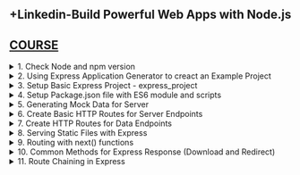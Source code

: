 ## +Linkedin-Build Powerful Web Apps with Node.js

## [COURSE](https://www.linkedin.com/learning/express-essentials-build-powerful-web-apps-with-node-js)

<details>
<summary>1. Check Node and npm version </summary>

# Check Node and npm version

```x
node -v
npm -v
```

<img width="1397" alt="image" src="https://github.com/user-attachments/assets/fd768588-8a3e-4251-b35c-42a9963b381e">


# #END</details>

<details>
<summary>2. Using Express Application Generator to creact an Example Project </summary>

# Using Express Application Generator to creact an Example Project

## [https://expressjs.com/en/starter/generator.html](https://expressjs.com/en/starter/generator.html)

![image](https://github.com/user-attachments/assets/2e952a6c-be2a-4ce6-b136-e4b362e2c02a)

## Create Project Folder

```x
mkdir example_project
cd example_project
```

## Create Express App with Application Generator

```x
npx express-generator --git --view=hbs example_app
```

```x
npm install express-generator
express --git --view=hbs example_app
```

## Install dependencies

```x
cd example_app
npm install
```

## On MacOS or Linux, run the app with this command

```x
DEBUG=example_app:* npm start
```

## Create Script to Run App

### src-AI-Software/my_projects/01_Build_Powerful_Web_Apps_with_Node/example_project/example_app/package.json:

```json
{
  "name": "example-app",
  "version": "0.0.0",
  "private": true,
  "scripts": {
    "start": "node ./bin/www",
    "dev": "DEBUG=example_app:* npm start"
  },
  "dependencies": {
    "cookie-parser": "^1.4.4",
    "debug": "^2.6.9",
    "express": "^4.16.1",
    "hbs": "^4.0.4",
    "http-errors": "^1.6.3",
    "morgan": "^1.9.1"
  }
}
```

## Run App

```x
npm run dev
```

### src-AI-Software/my_projects/01_Build_Powerful_Web_Apps_with_Node/example_project/example_app/app.js:

```js
var createError = require('http-errors');
var express = require('express');
var path = require('path');
var cookieParser = require('cookie-parser');
var logger = require('morgan');

var indexRouter = require('./routes/index');
var usersRouter = require('./routes/users');

var app = express();

// view engine setup
app.set('views', path.join(__dirname, 'views'));
app.set('view engine', 'hbs');

app.use(logger('dev'));
app.use(express.json());
app.use(express.urlencoded({ extended: false }));
app.use(cookieParser());
app.use(express.static(path.join(__dirname, 'public')));

app.use('/', indexRouter);
app.use('/users', usersRouter);

// catch 404 and forward to error handler
app.use(function(req, res, next) {
  next(createError(404));
});

// error handler
app.use(function(err, req, res, next) {
  // set locals, only providing error in development
  res.locals.message = err.message;
  res.locals.error = req.app.get('env') === 'development' ? err : {};

  // render the error page
  res.status(err.status || 500);
  res.render('error');
});

module.exports = app;

```

### src-AI-Software/my_projects/01_Build_Powerful_Web_Apps_with_Node/example_project/example_app/routes/index.js:

```js
var express = require("express");
var router = express.Router();

/* GET home page. */
router.get("/", function (req, res, next) {
  res.render("index", { title: "Express" });
});

module.exports = router;

```

### src-AI-Software/my_projects/01_Build_Powerful_Web_Apps_with_Node/example_project/example_app/views/index.hbs:

```hbs
<h1>{{title}}</h1>
<p>Welcome to {{title}}</p>

```

![image](https://github.com/user-attachments/assets/53ad2975-7e46-41f8-97fb-78c6c5a5e3eb)

<img width="1397" alt="image" src="https://github.com/user-attachments/assets/57232fde-e820-44c4-adeb-048532b84bd9">
<img width="1397" alt="image" src="https://github.com/user-attachments/assets/42cb7369-acba-4039-9565-92ee0a269a49">
<img width="1397" alt="image" src="https://github.com/user-attachments/assets/8e5c90cb-1026-4d9f-975d-b89221f9c9c9">
<img width="1397" alt="image" src="https://github.com/user-attachments/assets/3e9523a7-e376-4756-be30-e8ec718799d8">
<img width="1397" alt="image" src="https://github.com/user-attachments/assets/94935ea0-e41d-49cc-9cf7-71b097b5b86d">

# #END</details>

<details>
<summary>3. Setup Basic Express Project - express_project </summary>

# Setup Basic Express Project - express_project

## Create Project Folder

```x
mkdir express_project
cd express_project
```

## Initialize npm Project

```x
npm init -y
```

### src-AI-Software/my_projects/01_Build_Powerful_Web_Apps_with_Node/express_project/package.json:

```json
{
  "name": "express_project",
  "version": "1.0.0",
  "main": "index.js",
  "scripts": {
    "test": "echo \"Error: no test specified\" && exit 1"
  },
  "keywords": [],
  "author": "",
  "license": "ISC",
  "description": ""
}

```

## install Dependencies - Express and Nodemon, @babel/core, @babel/cli, @babel/preset-env and @babel/node

```x
npm install --save express nodemon
npm install --save-dev @babel/core @babel/cli @babel/preset-env @babel/node
```

```x
{
  "name": "express_project",
  "version": "1.0.0",
  "main": "index.js",
  "scripts": {
    "test": "echo \"Error: no test specified\" && exit 1"
  },
  "keywords": [],
  "author": "",
  "license": "ISC",
  "description": "",
  "dependencies": {
    "express": "^4.19.2",
    "nodemon": "^3.1.4"
  },
  "devDependencies": {
    "@babel/cli": "^7.24.8",
    "@babel/core": "^7.24.9",
    "@babel/node": "^7.24.8",
    "@babel/preset-env": "^7.24.8"
  }
}
```

## Create babel file

```x
touch .babelrc
```

### src-AI-Software/my_projects/01_Build_Powerful_Web_Apps_with_Node/express_project/.babelrc:

```x
{
    "presets": [
        "@babel/preset-env"
    ]
}
```

<img width="1397" alt="image" src="https://github.com/user-attachments/assets/5fe7b8e8-ca9f-46e2-83d5-c23b8ee2b1eb">
<img width="1397" alt="image" src="https://github.com/user-attachments/assets/05afcdc8-d29b-48aa-99f1-338ec35eb9be">

# #END</details>

<details>
<summary>4. Setup Package.json file with ES6 module and scripts </summary>

# Setup Package.json file with ES6 module and scripts

### src-AI-Software/my_projects/01_Build_Powerful_Web_Apps_with_Node/express_project/package.json:

```js
{
  "name": "express_project",
  "type": "module",
  "version": "1.0.0",
  "main": "index.js",
  "scripts": {
    "test": "echo \"Error: no test specified\" && exit 1",
    "start": "nodemon --experimental-json-modules --exec babel-node index.js"
  },
  "keywords": [],
  "author": "",
  "license": "ISC",
  "description": "",
  "dependencies": {
    "express": "^4.19.2",
    "nodemon": "^3.1.4"
  },
  "devDependencies": {
    "@babel/cli": "^7.24.8",
    "@babel/core": "^7.24.9",
    "@babel/node": "^7.24.8",
    "@babel/preset-env": "^7.24.8"
  }
}
```

## Create Entry File: index.js

```x
touch index.js
```

### src-AI-Software/my_projects/01_Build_Powerful_Web_Apps_with_Node/express_project/index.js:

```js
import express from "express";

const app = express();

const PORT = 3000;

app.listen(PORT, () => {
  console.log(`Server running on port ${PORT}`);
});

```

## Run Server:

```x
npm run start
```

<img width="1397" alt="image" src="https://github.com/user-attachments/assets/f91afc08-cb4b-479c-aa82-d6656f20fa67">
<img width="1397" alt="image" src="https://github.com/user-attachments/assets/9929c67d-d63e-4544-a601-bf08155941b1">
<img width="1397" alt="image" src="https://github.com/user-attachments/assets/867a7fdf-3be7-4695-88e9-c9f975ff4dcf">

# #END</details>

<details>
<summary>5. Generating Mock Data for Server </summary>

# Generating Mock Data for Server

## [https://www.mockaroo.com/](https://www.mockaroo.com/)

![image](https://github.com/user-attachments/assets/0d716a52-796d-49a3-aabd-c263da6b3a10)

<img width="1397" alt="image" src="https://github.com/user-attachments/assets/3b15ad81-6c6e-4b48-a2b1-d589462982fc">
<img width="1397" alt="image" src="https://github.com/user-attachments/assets/c2588be1-677a-43de-9837-cb021dc2351f">

### src-AI-Software/my_projects/01_Build_Powerful_Web_Apps_with_Node/express_project/data/mock.json:

```x
[
    {
        "id": 1,
        "first_name": "Eada",
        "last_name": "Parren",
        "email": "eparren0@tuttocitta.it"
    },
    {
        "id": 2,
        "first_name": "Renato",
        "last_name": "Sutherby",
        "email": "rsutherby1@bigcartel.com"
    },
    {
        "id": 3,
        "first_name": "Joshuah",
        "last_name": "Abercrombie",
        "email": "jabercrombie2@blog.com"
    },
    {
        "id": 4,
        "first_name": "Sutton",
        "last_name": "Ferronier",
        "email": "sferronier3@yale.edu"
    },
    ...........
]
```

### src-AI-Software/my_projects/01_Build_Powerful_Web_Apps_with_Node/express_project/index.js:

```js
import express from "express";
import data from "./data/mock.json" with { type: "json" };

const app = express();

const PORT = 3000;

app.listen(PORT, () => {
  console.log(`Server running on port ${PORT}`);
  console.log("Press CTRL+C to stop server");
  console.log(data);
});

```

```x
➜  express_project git:(main) ✗ npm run start

> express_project@1.0.0 start
> nodemon --experimental-json-modules --exec babel-node index.js

[nodemon] 3.1.4
[nodemon] to restart at any time, enter `rs`
[nodemon] watching path(s): *.*
[nodemon] watching extensions: js,mjs,cjs,json
[nodemon] starting `babel-node --experimental-json-modules index.js`
(node:31564) ExperimentalWarning: Importing JSON modules is an experimental feature and might change at any time
(Use `node --trace-warnings ...` to show where the warning was created)
Server running on port 3000
Press CTRL+C to stop server
[
  {
    id: 1,
    first_name: 'Eada',
    last_name: 'Parren',
    email: 'eparren0@tuttocitta.it'
  },
  {
    id: 2,
    first_name: 'Renato',
    last_name: 'Sutherby',
    email: 'rsutherby1@bigcartel.com'
  },
  {
    id: 3,
    first_name: 'Joshuah',
    last_name: 'Abercrombie',
    email: 'jabercrombie2@blog.com'
  },
  {
    id: 4,
    first_name: 'Sutton',
    last_name: 'Ferronier',
    email: 'sferronier3@yale.edu'
  },
  ..........
]
```

<img width="1397" alt="image" src="https://github.com/user-attachments/assets/7709ec54-6201-4eec-a4ca-decf6f350d4a">
<img width="1397" alt="image" src="https://github.com/user-attachments/assets/431e37e6-cfc2-4a56-b984-ea2bb6a8d1f7">

![image](https://github.com/user-attachments/assets/a51f9afd-23d2-4350-b866-be1c27ed48d7)

# #END</details>

<details>
<summary>6. Create Basic HTTP Routes for Server Endpoints </summary>

# Create Basic HTTP Routes for Server Endpoints

### src-AI-Software/my_projects/01_Build_Powerful_Web_Apps_with_Node/express_project/index.js:

```js
import express from "express";
// import data from "./data/mock.json" with { type: "json" };

const app = express();

const PORT = 3000;

//GET
app.get("/", (req, res) => {
  res.send("This is a GET request at '/'!");
});

//POST
app.post("/", (req, res) => {
  res.send("This is a POST request at '/'!");
});

//PUT
app.put("/:id", (req, res) => {
  const id = req.params.id;
  res.send(`This is a PUT request with id ${id}`);
});

//DELETE
app.delete("/:id", (req, res) => {
  const id = req.params.id;
  res.send(`This is a DELETE request with id ${id}`);
});

// USERS CRUD

app
  .route("/users")
  .get((req, res) => {
    res.send("GET ALL USERS at '/'!");
  })
  .post((req, res) => {
    res.send("CREATE A USER at '/'!");
  });

app
  .route("/users/:id")
  .put((req, res) => {
    const id = req.params.id;
    res.send(`UPDATE USER at '/users/:id' with id ${id}!`);
  })
  .delete((req, res) => {
    const id = req.params.id;
    res.send(`DELETE USER at '/users/:id' with id ${id}!`);
  });

app.listen(PORT, () => {
  console.log(`Server running on port ${PORT}`);
  console.log("Press CTRL+C to stop server");
  //   console.log(data);
});

```

```x
GET http://localhost:3000
```

<img width="1313" alt="image" src="https://github.com/user-attachments/assets/b2aa7a44-2e42-4820-8e00-99e3b690d78d">

![image](https://github.com/user-attachments/assets/13f5d170-eb31-4902-8fa2-c01ab37c6d97)

```x
POST http://localhost:3000
```

<img width="1313" alt="image" src="https://github.com/user-attachments/assets/519e1d55-5109-4f66-8d27-dd0865bcd9d4">


```x
PUT http://localhost:3000/2
```

<img width="1313" alt="image" src="https://github.com/user-attachments/assets/4f058006-0572-45ae-bf9e-993c8a852a48">


```x
DELETE http://localhost:3000/4
```

<img width="1313" alt="image" src="https://github.com/user-attachments/assets/fb130b1f-b2fa-4092-9c52-087d0a93d299">


```x
GET http://localhost:3000/users
```

<img width="1313" alt="image" src="https://github.com/user-attachments/assets/27f91a91-b40c-45b1-9185-ad8203037acd">

![image](https://github.com/user-attachments/assets/36946cf0-84ab-43da-b5d5-d3ef49ba6f63)


```x
PUT http://localhost:3000/users/2
```

<img width="1313" alt="image" src="https://github.com/user-attachments/assets/62ecdbaa-4959-4d81-b92d-23580f4c31b1">

# #END</details>

<details>
<summary>7. Create HTTP Routes for Data Endpoints </summary>

# Create HTTP Routes for Data Endpoints

### src-AI-Software/my_projects/01_Build_Powerful_Web_Apps_with_Node/express_project/index.js:

```js
import express from "express";
import data from "./data/mock.json" with { type: "json" };

const app = express();
const PORT = 3000;
let db = data;

app.use(express.json());
app.use(express.urlencoded({ extended: true }));

//GET
app.get("/", (req, res) => {
  res.send("This is a GET request at '/'!");
});

//POST
app.post("/", (req, res) => {
  res.send("This is a POST request at '/'!");
});

//PUT
app.put("/:id", (req, res) => {
  const id = req.params.id;
  res.send(`This is a PUT request with id ${id}`);
});

//DELETE
app.delete("/:id", (req, res) => {
  const id = req.params.id;
  res.send(`This is a DELETE request with id ${id}`);
});

// USERS CRUD

app
  .route("/users")
  .get((req, res) => {
    res.json({"db": db});
  })
  .post((req, res) => {
    const lastDataId = db[db.length - 1].id;
    const new_id = lastDataId + 1;
    let user = req.body;
    user.id = new_id;
    db.push(user);
    res.json({"user": user});
  });

app
  .route("/users/:id")
  .put((req, res) => {
    const id = req.params.id;
    let new_user = req.body;
    if(!new_user.first_name || !new_user.last_name ||!new_user.email) {
        res.json({"msg": "Please enter all the fields!"});
    }
    req.body.id = id;
    db = db.map((user) => {
        if (user.id === parseInt(id)) {
            return req.body;
        } else {
            return user;
        }
    });
    res.json({"msg": "User updated successfully!", "user": new_user});
  })
  .delete((req, res) => {
    const id = req.params.id;
    db = db.filter((user) => user.id !== parseInt(id));
    res.json({"msg": "User deleted successfully!"});
  });

app.listen(PORT, () => {
  console.log(`Server running on port ${PORT}`);
  console.log("Press CTRL+C to stop server");
  //   console.log(db);
});

```

```x
GET http://localhost:3000/users
```

<img width="1313" alt="image" src="https://github.com/user-attachments/assets/5ffb9854-df67-4aa1-9312-a12fde7176cb">

![image](https://github.com/user-attachments/assets/b68eb79e-789a-4f55-948c-3bd0dd5df566)


```x
POST http://localhost:3000/users
```

<img width="1313" alt="image" src="https://github.com/user-attachments/assets/388c179f-8136-4e83-8da6-cfc7518429ce">

![image](https://github.com/user-attachments/assets/6053312b-f72a-491f-8fad-9a5651892b33)

```x
PUT http://localhost:3000/users/2
```

<img width="1313" alt="image" src="https://github.com/user-attachments/assets/3f30c7c7-3042-4396-9cb6-e58c1ef953b8">

![image](https://github.com/user-attachments/assets/874f59fc-7149-47ce-8e57-10de2a014bb5)

```x
DELETE http://localhost:3000/users/3
```

<img width="1313" alt="image" src="https://github.com/user-attachments/assets/54a3648f-f1ca-448a-a84a-84587e67a254">

![image](https://github.com/user-attachments/assets/5a073fa8-af0b-41c3-9e42-0f834a4d5708)

# #END</details>

<details>
<summary>8. Serving Static Files with Express </summary>

# Serving Static Files with Express

### src-AI-Software/my_projects/01_Build_Powerful_Web_Apps_with_Node/express_project/index.js:

```js
import express from "express";
import data from "./data/mock.json" with { type: "json" };

const app = express();
const PORT = 3000;
let db = data;

//Using the Public folder
app.use(express.static("public"));

//Using the images folder with route: /images
app.use("/images", express.static("images"));

app.use(express.json());
app.use(express.urlencoded({ extended: true }));

//GET
app.get("/", (req, res) => {
  res.send("This is a GET request at '/'!");
});

//POST
app.post("/", (req, res) => {
  res.send("This is a POST request at '/'!");
});

//PUT
app.put("/:id", (req, res) => {
  const id = req.params.id;
  res.send(`This is a PUT request with id ${id}`);
});

//DELETE
app.delete("/:id", (req, res) => {
  const id = req.params.id;
  res.send(`This is a DELETE request with id ${id}`);
});

// USERS CRUD

app
  .route("/users")
  .get((req, res) => {
    res.json({"db": db});
  })
  .post((req, res) => {
    const lastDataId = db[db.length - 1].id;
    const new_id = lastDataId + 1;
    let user = req.body;
    user.id = new_id;
    db.push(user);
    res.json({"user": user});
  });

app
  .route("/users/:id")
  .put((req, res) => {
    const id = req.params.id;
    let new_user = req.body;
    if(!new_user.first_name || !new_user.last_name ||!new_user.email) {
        res.json({"msg": "Please enter all the fields!"});
    }
    req.body.id = id;
    db = db.map((user) => {
        if (user.id === parseInt(id)) {
            return req.body;
        } else {
            return user;
        }
    });
    res.json({"msg": "User updated successfully!", "user": new_user});
  })
  .delete((req, res) => {
    const id = req.params.id;
    db = db.filter((user) => user.id !== parseInt(id));
    res.json({"msg": "User deleted successfully!"});
  });

app.listen(PORT, () => {
  console.log(`Server running on port ${PORT}`);
  console.log("Press CTRL+C to stop server");
  //   console.log(db);
});

```

```x
http://localhost:3000/mountains_1.jpeg
```

![image](https://github.com/user-attachments/assets/4a0dabba-071f-4935-a0c2-96f427548749)

```x
http://localhost:3000/images/mountains_2.jpeg
```

![image](https://github.com/user-attachments/assets/16e4dc5e-84e8-4c26-bc38-f327e63b785c)

<img width="1353" alt="image" src="https://github.com/user-attachments/assets/ca54d338-b07b-4e30-80bb-02daf76bbc7e">

# #END</details>

<details>
<summary>9. Routing with next() functions </summary>

# Routing with next() functions

### src-AI-Software/my_projects/01_Build_Powerful_Web_Apps_with_Node/express_project/index.js:

```js
import express from "express";
import data from "./data/mock.json" with { type: "json" };

const app = express();
const PORT = 3000;
let db = data;

//Using the Public folder
app.use(express.static("public"));

//Using the images folder with route: /images
app.use("/images", express.static("images"));

app.use(express.json());
app.use(express.urlencoded({ extended: true }));

//GET
app.get("/", (req, res) => {
  res.send("This is a GET request at '/'!");
});

//GET with next()
app.get("/next", (req, res, next) => {
  console.log("The response will be sent by the next function");
  next();
},(req, res) => {
  res.send("This is a GET request callback at '/next'!");
});

//POST
app.post("/", (req, res) => {
  res.send("This is a POST request at '/'!");
});

//PUT
app.put("/:id", (req, res) => {
  const id = req.params.id;
  res.send(`This is a PUT request with id ${id}`);
});

//DELETE
app.delete("/:id", (req, res) => {
  const id = req.params.id;
  res.send(`This is a DELETE request with id ${id}`);
});

// USERS CRUD

app
  .route("/users")
  .get((req, res) => {
    res.json({"db": db});
  })
  .post((req, res) => {
    const lastDataId = db[db.length - 1].id;
    const new_id = lastDataId + 1;
    let user = req.body;
    user.id = new_id;
    db.push(user);
    res.json({"user": user});
  });

app
  .route("/users/:id")
  .put((req, res) => {
    const id = req.params.id;
    let new_user = req.body;
    if(!new_user.first_name || !new_user.last_name ||!new_user.email) {
        res.json({"msg": "Please enter all the fields!"});
    }
    req.body.id = Number(id);
    db = db.map((user) => {
        if (user.id === parseInt(id)) {
            return req.body;
        } else {
            return user;
        }
    });
    res.json({"msg": "User updated successfully!", "user": new_user});
  })
  .delete((req, res) => {
    const id = req.params.id;
    db = db.filter((user) => user.id !== parseInt(id));
    res.json({"msg": "User deleted successfully!"});
  });

app.listen(PORT, () => {
  console.log(`Server running on port ${PORT}`);
  console.log("Press CTRL+C to stop server");
  //   console.log(db);
});

```

![image](https://github.com/user-attachments/assets/2de80170-4e4f-49a3-a883-08f0678f50af)

<img width="645" alt="image" src="https://github.com/user-attachments/assets/535988bf-fcf6-4960-9b13-384a2d80b61a">

# #END</details>

<details>
<summary>10. Common Methods for Express Response (Download and Redirect) </summary>

# Common Methods for Express Response (Download and Redirect)

### src-AI-Software/my_projects/01_Build_Powerful_Web_Apps_with_Node/express_project/index.js:

```js
import express from "express";
import data from "./data/mock.json" with { type: "json" };

const app = express();
const PORT = 3000;
let db = data;

//Using the Public folder
app.use(express.static("public"));

//Using the images folder with route: /images
app.use("/images", express.static("images"));

app.use(express.json());
app.use(express.urlencoded({ extended: true }));

//GET
app.get("/", (req, res) => {
  res.send("This is a GET request at '/'!");
});

//GET - download method
app.get("/download", (req, res) => {
  res.download("images/mountains_2.jpeg");
});

//GET - redirect method
app.get("/redirect", (req, res) => {
  res.redirect("https://www.google.com/");
});

//GET with next()
app.get("/next", (req, res, next) => {
  console.log("The response will be sent by the next function");
  next();
},(req, res) => {
  res.send("This is a GET request callback at '/next'!");
});

//POST
app.post("/", (req, res) => {
  res.send("This is a POST request at '/'!");
});

//PUT
app.put("/:id", (req, res) => {
  const id = req.params.id;
  res.send(`This is a PUT request with id ${id}`);
});

//DELETE
app.delete("/:id", (req, res) => {
  const id = req.params.id;
  res.send(`This is a DELETE request with id ${id}`);
});

// USERS CRUD

app
  .route("/users")
  .get((req, res) => {
    res.json({"db": db});
  })
  .post((req, res) => {
    const lastDataId = db[db.length - 1].id;
    const new_id = lastDataId + 1;
    let user = req.body;
    user.id = new_id;
    db.push(user);
    res.json({"user": user});
  });

app
  .route("/users/:id")
  .put((req, res) => {
    const id = req.params.id;
    let new_user = req.body;
    if(!new_user.first_name || !new_user.last_name ||!new_user.email) {
        res.json({"msg": "Please enter all the fields!"});
    }
    req.body.id = Number(id);
    db = db.map((user) => {
        if (user.id === parseInt(id)) {
            return req.body;
        } else {
            return user;
        }
    });
    res.json({"msg": "User updated successfully!", "user": new_user});
  })
  .delete((req, res) => {
    const id = req.params.id;
    db = db.filter((user) => user.id !== parseInt(id));
    res.json({"msg": "User deleted successfully!"});
  });

app.listen(PORT, () => {
  console.log(`Server running on port ${PORT}`);
  console.log("Press CTRL+C to stop server");
  //   console.log(db);
});

```

```x
GET http://localhost:3000/download
```

![image](https://github.com/user-attachments/assets/d2c5ad67-4d39-47e0-a671-2bb4ac31d5c0)

```x
GET http://localhost:3000/redirect
```

![image](https://github.com/user-attachments/assets/f35a74d5-ff2e-4f90-8029-c4bad4f61cd2)

![image](https://github.com/user-attachments/assets/56b6020f-8714-4554-8a4a-451d55069bf6)

# #END</details>

<details>
<summary>11. Route Chaining in Express </summary>

# Route Chaining in Express

```js

```

```js

```

```js

```

```js

```

```js

```

```js

```

```js

```

```js

```

```js

```

```js

```

```js

```

```js

```

```js

```

```js

```

```js

```

```js

```

```js

```

```js

```

```js

```

```js

```

```js

```

```js

```

```js

```

```js

```

# #END</details>


